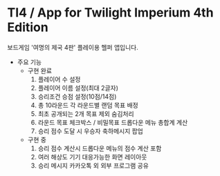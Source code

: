 # TI4 / App for Twilight Imperium 4th Edition

보드게임 '여명의 제국 4판' 플레이용 헬퍼 앱입니다.


* 주요 기능
  * 구현 완료
    1. 플레이어 수 설정 
    2. 플레이어 이름 설정(최대 2글자)
    3. 승리조건 승점 설정(10점/14점)
    4. 총 10라운드 각 라운드별 랜덤 목표 배정
    5. 최초 공개되는 2개 목표 제외 숨김처리
    6. 라운드 목표 체크박스 / 비밀목표 드롭다운 메뉴 총합계 계산
    7. 승리 점수 도달 시 우승자 축하메시지 팝업
  * 구현 중
    1. 승리 점수 계산시 드롭다운 메뉴의 점수 계산 포함
    2. 여러 해상도 기기 대응가능한 화면 레이아웃
    3. 승리 메시지 카카오톡 외 외부 프로그램 공유 
    
  

